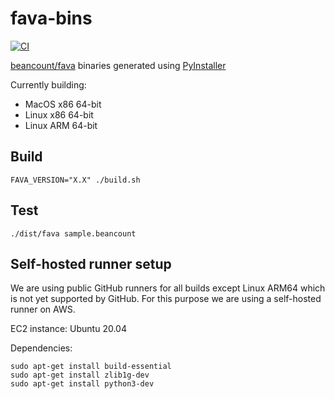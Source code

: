 # fava-bins

[![CI](https://github.com/boronine/fava-bins/actions/workflows/ci.yml/badge.svg)](https://github.com/boronine/fava-bins/actions/workflows/ci.yml)

[beancount/fava](https://github.com/beancount/fava) binaries generated using [PyInstaller](https://www.pyinstaller.org/)

Currently building:

- MacOS x86 64-bit
- Linux x86 64-bit
- Linux ARM 64-bit

## Build

```
FAVA_VERSION="X.X" ./build.sh
```

## Test

```
./dist/fava sample.beancount
```

## Self-hosted runner setup

We are using public GitHub runners for all builds except Linux ARM64 which is not yet supported by GitHub. For this
purpose we are using a self-hosted runner on AWS.

EC2 instance: Ubuntu 20.04

Dependencies:

```
sudo apt-get install build-essential
sudo apt-get install zlib1g-dev
sudo apt-get install python3-dev
```